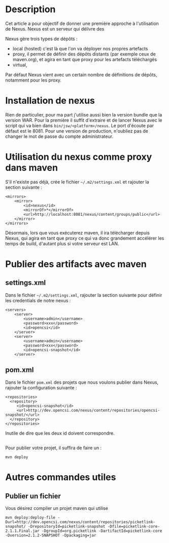 # Description

Cet article a pour objectif de donner une première approche à l'utilisation de Nexus. 
Nexus est un serveur qui délivre des 

Nexus gère trois types de dépôts :

 * local (hosted) c'est là que l'on va déployer nos propres artefacts
 * proxy, il permet de définir des dépôts distants (par exemple ceux de maven.org), et agira en tant que proxy pour les artefacts téléchargés
 * virtual, 

Par défaut Nexus vient avec un certain nombre de définitions de dépôts, notamment pour les proxy.

# Installation de nexus

Rien de particulier, pour ma part j'utilise aussi bien la version bundle que la version WAR. Pour la première il suffit d'extraire et de lancer Nexus avec le script qui va bien dans `bin/jsw/<platform>/nexus`. Le port d'écoute par défaut est le 8081. Pour une version de production, n'oubliez pas de changer le mot de passe du compte administrateur.

# Utilisation du nexus comme proxy dans maven

S'il n'existe pas déjà, crée le fichier `~/.m2/settings.xml` et rajouter la section suivante :

	<mirrors>
  		<mirror>
    		<id>nexus</id>
    		<mirrorOf>*</mirrorOf>
    		<url>http://localhost:8081/nexus/content/groups/public</url>
  		</mirror>
	</mirrors>

Désormais, lors que vous exécuterez maven, il ira télécharger depuis Nexus, qui agira en tant que proxy ce qui va donc grandement accélérer les temps de build, d'autant plus si votre serveur est LAN.

# Publier des artifacts avec maven

## settings.xml

Dans le fichier `~/.m2/settings.xml`, rajouter la section suivante pour définir les credentials de notre nexus :

    <servers>
        <server>
            <username>admin</username>
            <password>xxx</password>
            <id>opencsi</id>
        </server>
        <server>
            <username>admin</username>
            <password>xxx</password>
            <id>opencsi-snapshot</id>
        </server>
	

## pom.xml

Dans le fichier `pom.xml` des projets que nous voulons publier dans Nexus, rajouter la configuration suivante :

    <repositories>
      <repository>
         <id>opencsi-snapshot</id>
         <url>http://dev.opencsi.com/nexus/content/repositories/opencsi-snapshot/</url>
      </repository>
    </repositories>

Inutile de dire que les deux id doivent correspondre.

## 

Pour publier votre projet, il suffira de faire un :

    mvn deploy

# Autres commandes utiles

## Publier un fichier 

Vous désirez compiler un projet maven qui utilise 

    mvn deploy:deploy-file -Durl=http://dev.opencsi.com/nexus/content/repositories/picketlink-snapshot/ -DrepositoryId=picketlink-snapshot -Dfile=picketlink-core-2.1.1.Final.jar -DgroupId=org.picketlink -DartifactId=picketlink-core -Dversion=2.1.2-SNAPSHOT -Dpackaging=jar

  